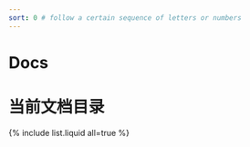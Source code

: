 ```yaml
---
sort: 0 # follow a certain sequence of letters or numbers
---
```

# Docs

# 当前文档目录

{% include list.liquid all=true %}

